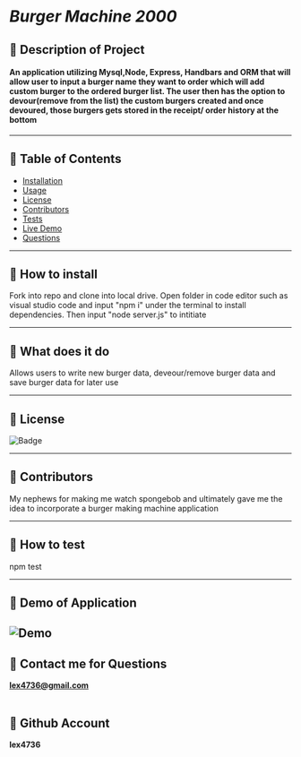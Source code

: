 # ***Burger Machine 2000***

  
## 🍔 Description of Project
  #### An application utilizing Mysql,Node, Express, Handbars and ORM that will allow user to input a burger name they want to order which will add custom burger to the ordered burger list. The user then has the option to devour(remove from the list) the custom burgers created and once devoured, those burgers gets stored in the receipt/ order history at the bottom 
  ----
## 🍔 Table of Contents
  * [Installation](#installation)
  * [Usage](#usage)
  * [License](#license)
  * [Contributors](#contributors)
  * [Tests](#tests)
  * [Live Demo](#demo)
  * [Questions](#email)
  ----
## 🍔 <a id="installation"></a> How to install 
  Fork into repo and clone into local drive. Open folder in code editor such as visual studio code and input "npm i" under the terminal to install dependencies. Then input "node server.js" to intitiate

  ----
## 🍔 <a id="usage"></a> What does it do 
Allows users to write new burger data, deveour/remove burger data and save burger data for later use 
 
  ----
## 🍔 <a id="license"></a> License
![Badge](https://img.shields.io/badge/license-MIT-blue)

----
## 🍔 <a id="contributors"></a>Contributors 
My nephews for making me watch spongebob and ultimately gave me the idea to incorporate a burger making machine application 

---- 
## 🍔 <a id="test"></a> How to test 
npm test
 
----
## 🍔 <a id="demo"></a> Demo of Application
![Demo](https://user-images.githubusercontent.com/71117049/113576131-d8a0ff80-95d3-11eb-80e9-a7b32936922b.gif)
  ----
 ## 🍔 <a id="email"></a> Contact me for Questions 
 **lex4736@gmail.com** 
<br><br>
## 🍔 Github Account
**lex4736**
<br>



